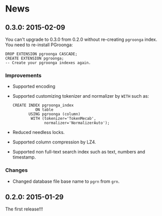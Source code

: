 # News

## 0.3.0: 2015-02-09

You can't upgrade to 0.3.0 from 0.2.0 without re-creating `pgroonga`
index. You need to re-install PGroonga:

    DROP EXTENSION pgroonga CASCADE;
    CREATE EXTENSION pgroonga;
    -- Create your pgroonga indexes again.

### Improvements

  * Supported encoding
  * Supported customizing tokenizer and normalizer by `WITH` such as:

        CREATE INDEX pgroonga_index
                  ON table
               USING pgroonga (column)
                WITH (tokenizer='TokenMecab',
                      normalizer='NormalizerAuto');

  * Reduced needless locks.
  * Supported column compression by LZ4.
  * Supported non full-text search index such as text, numbers and
    timestamp.

### Changes

  * Changed database file base name to `pgrn` from `grn`.

## 0.2.0: 2015-01-29

The first release!!!
